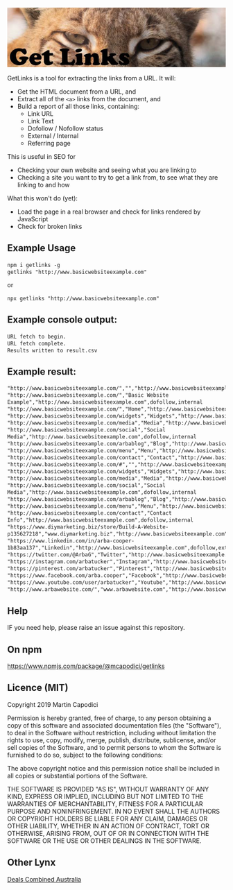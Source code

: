 ![Get Links Logo](/logo/getlinkslogo.jpg)

GetLinks is a tool for extracting the links from a URL. It will:

* Get the HTML document from a URL, and
* Extract all of the `<a>` links from the document, and
* Build a report of all those links, containing:
  * Link URL
  * Link Text
  * Dofollow / Nofollow status
  * External / Internal
  * Referring page

This is useful in SEO for

* Checking your own website and seeing what you are linking to
* Checking a site you want to try to get a link from, to see what they are linking to and how

What this won't do (yet):

* Load the page in a real browser and check for links rendered by JavaScript
* Check for broken links

## Example Usage

```
npm i getlinks -g
getlinks "http://www.basicwebsiteexample.com"
```

or

```
npx getlinks "http://www.basicwebsiteexample.com"
```

## Example console output:

```
URL fetch to begin.
URL fetch complete.
Results written to result.csv
```

## Example result:

```
"http://www.basicwebsiteexample.com/","","http://www.basicwebsiteexample.com",dofollow,internal
"http://www.basicwebsiteexample.com/","Basic Website Example","http://www.basicwebsiteexample.com",dofollow,internal
"http://www.basicwebsiteexample.com/","Home","http://www.basicwebsiteexample.com",dofollow,internal
"http://www.basicwebsiteexample.com/widgets","Widgets","http://www.basicwebsiteexample.com",dofollow,internal
"http://www.basicwebsiteexample.com/media","Media","http://www.basicwebsiteexample.com",dofollow,internal
"http://www.basicwebsiteexample.com/social","Social Media","http://www.basicwebsiteexample.com",dofollow,internal
"http://www.basicwebsiteexample.com/arbablog","Blog","http://www.basicwebsiteexample.com",dofollow,internal
"http://www.basicwebsiteexample.com/menu","Menu","http://www.basicwebsiteexample.com",dofollow,internal
"http://www.basicwebsiteexample.com/contact","Contact","http://www.basicwebsiteexample.com",dofollow,internal
"http://www.basicwebsiteexample.com/#","","http://www.basicwebsiteexample.com",dofollow,internal
"http://www.basicwebsiteexample.com/widgets","Widgets","http://www.basicwebsiteexample.com",dofollow,internal
"http://www.basicwebsiteexample.com/media","Media","http://www.basicwebsiteexample.com",dofollow,internal
"http://www.basicwebsiteexample.com/social","Social Media","http://www.basicwebsiteexample.com",dofollow,internal
"http://www.basicwebsiteexample.com/arbablog","Blog","http://www.basicwebsiteexample.com",dofollow,internal
"http://www.basicwebsiteexample.com/menu","Menu","http://www.basicwebsiteexample.com",dofollow,internal
"http://www.basicwebsiteexample.com/contact","Contact Info","http://www.basicwebsiteexample.com",dofollow,internal
"https://www.diymarketing.biz/store/Build-A-Website-p135627218","www.diymarketing.biz","http://www.basicwebsiteexample.com",dofollow,external
"https://www.linkedin.com/in/arba-cooper-1b83aa137","Linkedin","http://www.basicwebsiteexample.com",dofollow,external
"https://twitter.com/@ArbaG","Twitter","http://www.basicwebsiteexample.com",dofollow,external
"https://instagram.com/arbatucker","Instagram","http://www.basicwebsiteexample.com",dofollow,external
"https://pinterest.com/arbatucker","Pinterest","http://www.basicwebsiteexample.com",dofollow,external
"https://www.facebook.com/arba.cooper","Facebook","http://www.basicwebsiteexample.com",dofollow,external
"https://www.youtube.com/user/arbatucker","Youtube","http://www.basicwebsiteexample.com",dofollow,external
"http://www.arbawebsite.com/","www.arbawebsite.com","http://www.basicwebsiteexample.com",dofollow,external
```

## Help

IF you need help, please raise an issue against this repository.

## On npm

https://www.npmjs.com/package/@mcapodici/getlinks

## Licence (MIT)

Copyright 2019 Martin Capodici

Permission is hereby granted, free of charge, to any person obtaining a copy of this software and associated documentation files (the "Software"), to deal in the Software without restriction, including without limitation the rights to use, copy, modify, merge, publish, distribute, sublicense, and/or sell copies of the Software, and to permit persons to whom the Software is furnished to do so, subject to the following conditions:

The above copyright notice and this permission notice shall be included in all copies or substantial portions of the Software.

THE SOFTWARE IS PROVIDED "AS IS", WITHOUT WARRANTY OF ANY KIND, EXPRESS OR IMPLIED, INCLUDING BUT NOT LIMITED TO THE WARRANTIES OF MERCHANTABILITY, FITNESS FOR A PARTICULAR PURPOSE AND NONINFRINGEMENT. IN NO EVENT SHALL THE AUTHORS OR COPYRIGHT HOLDERS BE LIABLE FOR ANY CLAIM, DAMAGES OR OTHER LIABILITY, WHETHER IN AN ACTION OF CONTRACT, TORT OR OTHERWISE, ARISING FROM, OUT OF OR IN CONNECTION WITH THE SOFTWARE OR THE USE OR OTHER DEALINGS IN THE SOFTWARE.

## Other Lynx

[Deals Combined Australia](https://dealscombined.com.au)
